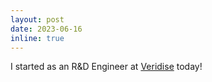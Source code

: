 ```yaml
---
layout: post
date: 2023-06-16
inline: true
---
```


I started as an R&D Engineer at [Veridise](https://veridise.com/) today!

